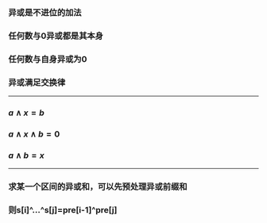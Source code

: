 ### 异或是不进位的加法
### 任何数与0异或都是其本身
### 任何数与自身异或为0
### 异或满足交换律
---
### $a\wedge x= b$
### $a\wedge x \wedge b=0$
### $a\wedge b=x$
---
### 求某一个区间的异或和，可以先预处理异或前缀和
### 则s[i]^...^s[j]=pre[i-1]^pre[j]
